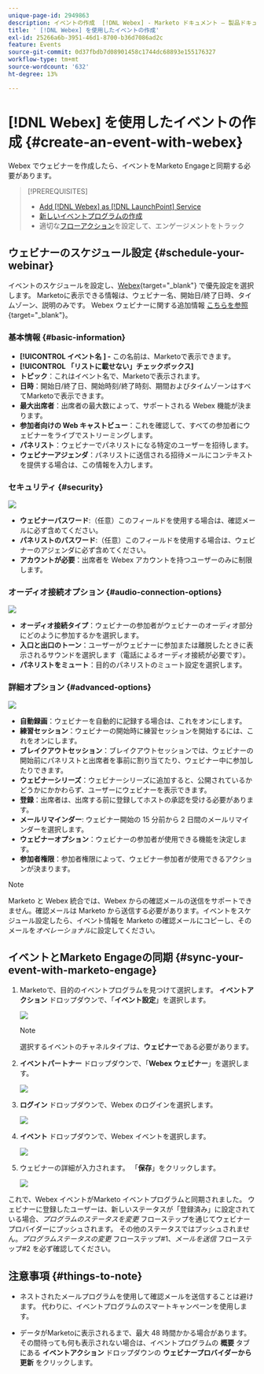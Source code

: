```yaml
---
unique-page-id: 2949863
description: イベントの作成  [!DNL Webex] - Marketo ドキュメント – 製品ドキュメント
title: ' [!DNL Webex] を使用したイベントの作成'
exl-id: 25266a6b-3951-46d1-8700-b36d7086ad2c
feature: Events
source-git-commit: 0d37fbdb7d08901458c1744dc68893e155176327
workflow-type: tm+mt
source-wordcount: '632'
ht-degree: 13%

---
```


# [!DNL Webex] を使用したイベントの作成 {#create-an-event-with-webex}

Webex でウェビナーを作成したら、イベントをMarketo Engageと同期する必要があります。

>[!PREREQUISITES]
>
>* [Add [!DNL Webex] as [!DNL LaunchPoint] Service](/help/marketo/product-docs/administration/additional-integrations/add-webex-as-a-launchpoint-service.md)
>* [新しいイベントプログラムの作成](/help/marketo/product-docs/demand-generation/events/understanding-events/create-a-new-event-program.md)
>* 適切な[フローアクション](/help/marketo/product-docs/core-marketo-concepts/smart-campaigns/flow-actions/add-a-flow-step-to-a-smart-campaign.md)を設定して、エンゲージメントをトラック

## ウェビナーのスケジュール設定 {#schedule-your-webinar}

イベントのスケジュールを設定し、[Webex](https://www.webex.com/){target="_blank"} で優先設定を選択します。 Marketoに表示できる情報は、ウェビナー名、開始日/終了日時、タイムゾーン、説明のみです。 Webex ウェビナーに関する追加情報 [ こちらを参照 ](https://help.webex.com/en-us/landing/ld-7srxjs-WebexWebinars/Webex-Webinars){target="_blank"}。

### 基本情報 {#basic-information}

* **[!UICONTROL イベント名 ] -** この名前は、Marketoで表示できます。
* **[!UICONTROL 「リストに載せない」チェックボックス]**
* **トピック**：これはイベント名で、Marketoで表示されます。
* **日時**：開始日/終了日、開始時刻/終了時刻、期間およびタイムゾーンはすべてMarketoで表示できます。
* **最大出席者**：出席者の最大数によって、サポートされる Webex 機能が決まります。
* **参加者向けの Web キャストビュー**：これを確認して、すべての参加者にウェビナーをライブでストリーミングします。
* **パネリスト**：ウェビナーでパネリストになる特定のユーザーを招待します。
* **ウェビナーアジェンダ**：パネリストに送信される招待メールにコンテキストを提供する場合は、この情報を入力します。

### セキュリティ {#security}

![](assets/create-an-event-with-webex-2.png)

* **ウェビナーパスワード**:（任意）このフィールドを使用する場合は、確認メールに必ず含めてください。
* **パネリストのパスワード**:（任意）このフィールドを使用する場合は、ウェビナーのアジェンダに必ず含めてください。
* **アカウントが必要**：出席者を Webex アカウントを持つユーザーのみに制限します。

### オーディオ接続オプション {#audio-connection-options}

![](assets/create-an-event-with-webex-3.png)

* **オーディオ接続タイプ**：ウェビナーの参加者がウェビナーのオーディオ部分にどのように参加するかを選択します。
* **入口と出口のトーン**：ユーザーがウェビナーに参加または離脱したときに表示されるサウンドを選択します（電話によるオーディオ接続が必要です）。
* **パネリストをミュート**：目的のパネリストのミュート設定を選択します。

### 詳細オプション {#advanced-options}

![](assets/create-an-event-with-webex-4.png)

* **自動録画**：ウェビナーを自動的に記録する場合は、これをオンにします。
* **練習セッション**：ウェビナーの開始時に練習セッションを開始するには、これをオンにします。
* **ブレイクアウトセッション**：ブレイクアウトセッションでは、ウェビナーの開始前にパネリストと出席者を事前に割り当てたり、ウェビナー中に参加したりできます。
* **ウェビナーシリーズ**：ウェビナーシリーズに追加すると、公開されているかどうかにかかわらず、ユーザーにウェビナーを表示できます。
* **登録**：出席者は、出席する前に登録してホストの承認を受ける必要があります。
* **メールリマインダー**: ウェビナー開始の 15 分前から 2 日間のメールリマインダーを選択します。
* **ウェビナーオプション**：ウェビナーの参加者が使用できる機能を決定します。
* **参加者権限**：参加者権限によって、ウェビナー参加者が使用できるアクションが決まります。

>[!NOTE]
>
>Marketo と Webex 統合では、Webex からの確認メールの送信をサポートできません。確認メールは Marketo から送信する必要があります。イベントをスケジュール設定したら、イベント情報を Marketo の確認メールにコピーし、そのメールを&#x200B;_オペレーショナル_&#x200B;に設定してください。

## イベントとMarketo Engageの同期 {#sync-your-event-with-marketo-engage}

1. Marketoで、目的のイベントプログラムを見つけて選択します。 **イベントアクション** ドロップダウンで、「**イベント設定**」を選択します。

   ![](assets/create-an-event-with-webex-5.png)

   >[!NOTE]
   >
   >選択するイベントのチャネルタイプは、**ウェビナー**&#x200B;である必要があります。

1. **イベントパートナー** ドロップダウンで、「**Webex ウェビナー**」を選択します。

   ![](assets/create-an-event-with-webex-6.png)

1. **ログイン** ドロップダウンで、Webex のログインを選択します。

   ![](assets/create-an-event-with-webex-7.png)

1. **イベント** ドロップダウンで、Webex イベントを選択します。

   ![](assets/create-an-event-with-webex-8.png)

1. ウェビナーの詳細が入力されます。 「**保存**」をクリックします。

   ![](assets/create-an-event-with-webex-9.png)

これで、Webex イベントがMarketo イベントプログラムと同期されました。 ウェビナーに登録したユーザーは、新しいステータスが「登録済み」に設定されている場合、_プログラムのステータスを変更_ フローステップを通じてウェビナープロバイダーにプッシュされます。 その他のステータスではプッシュされません。_プログラムステータスの変更_ フローステップ#1、_メールを送信_ フローステップ#2 を必ず確認してください。

## 注意事項 {#things-to-note}

* ネストされたメールプログラムを使用して確認メールを送信することは避けます。 代わりに、イベントプログラムのスマートキャンペーンを使用します。

* データがMarketoに表示されるまで、最大 48 時間かかる場合があります。 その間待っても何も表示されない場合は、イベントプログラムの **概要** タブにある **イベントアクション** ドロップダウンの **ウェビナープロバイダーから更新** をクリックします。
